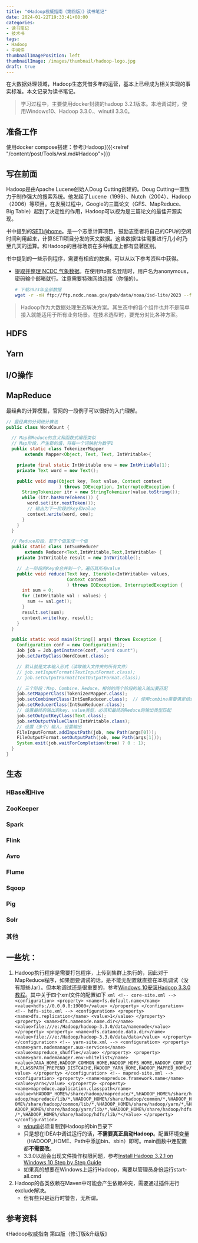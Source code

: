 ```yaml
---
title: "《Hadoop权威指南（第四版）》读书笔记"
date: 2024-01-22T19:33:41+08:00
categories:
- 读书笔记
- 技术书
tags:
- Hadoop
- 中间件
thumbnailImagePosition: left
thumbnailImage: /images/thumbnail/hadoop-logo.jpg
draft: true
---
```

在大数据处理领域，Hadoop生态凭借多年的运营，基本上已经成为相关实现的事实标准。本文记录为读书笔记。
<!--more-->

> 学习过程中，主要使用docker封装的hadoop 3.2.1版本。本地调试时，使用Windows10、Hadoop 3.3.0.、winutil 3.3.0。

## 准备工作
使用docker compose搭建：参考[Hadoop]({{<relref "/content/post/Tools/wsl.md#Hadoop">}})

## 写在前面
Hadoop是由Apache Lucene创始人Doug Cutting创建的。Doug Cutting一直致力于制作强大的搜索系统。他发起了Lucene（1999）、Nutch（2004）、Hadoop（2006）等项目。在发展过程中，Google的三篇论文（GFS、MapReduce、Big Table）起到了决定性的作用，Hadoop可以视为是三篇论文的最佳开源实现。

书中提到的[SETI@home](https://setiathome.berkeley.edu/)。是一个志愿计算项目，鼓励志愿者将自己的CPU的空闲时间利用起来，计算SETI项目分发的天文数据。这些数据往往需要进行几小时乃至几天的运算。和Hadoop的目标场景在多种维度上都有显著区别。

书中提到的一些示例程序，需要有相应的数据。可以从以下参考资料中获得。
- [提取并整理 NCDC 气象数据](https://zhuanlan.zhihu.com/p/556150264)。在使用ftp匿名登陆时，用户名为anonymous，密码输个邮箱就行。注意需要特殊网络连接（你懂的）。
    ```bash
    # 下载2023年全部数据
    wget -r -nH ftp://ftp.ncdc.noaa.gov/pub/data/noaa/isd-lite/2023 --ftp-user=anonymous --ftp-password=你的邮箱
    ```
> Hadoop作为大数据处理生态解决方案。其生态中的各个组件也并不是简单接入就能适用于所有业务场景。在技术选型时，要充分对比各种方案。

## HDFS

## Yarn

## I/O操作

## MapReduce
最经典的计算模型，官网的一段例子可以很好的入门理解。
```java
// 最经典的分词统计算法
public class WordCount {

  // Map和Reduce的含义和函数式编程类似
  // Map阶段，产生新的值，将每一个词映射为数字1
  public static class TokenizerMapper
       extends Mapper<Object, Text, Text, IntWritable>{

    private final static IntWritable one = new IntWritable(1);
    private Text word = new Text();

    public void map(Object key, Text value, Context context
                    ) throws IOException, InterruptedException {
      StringTokenizer itr = new StringTokenizer(value.toString());
      while (itr.hasMoreTokens()) {
        word.set(itr.nextToken());
        // 输出为下一阶段的key和value
        context.write(word, one);
      }
    }
  }

  // Reduce阶段，若干个值生成一个值
  public static class IntSumReducer
       extends Reducer<Text,IntWritable,Text,IntWritable> {
    private IntWritable result = new IntWritable();

    // 上一阶段的Key会合并到一个，遍历其所有value
    public void reduce(Text key, Iterable<IntWritable> values,
                       Context context
                       ) throws IOException, InterruptedException {
      int sum = 0;
      for (IntWritable val : values) {
        sum += val.get();
      }
      result.set(sum);
      context.write(key, result);
    }
  }

  public static void main(String[] args) throws Exception {
    Configuration conf = new Configuration();
    Job job = Job.getInstance(conf, "word count");
    job.setJarByClass(WordCount.class);

    // 默认就是文本输入形式（读取输入文件夹的所有文件）
    // job.setInputFormat(TextInputFormat.class);
    // job.setOutputFormat(TextOutputFormat.class);

    // 三个阶段：Map、Combine、Reduce。相邻的两个阶段的输入输出要匹配
    job.setMapperClass(TokenizerMapper.class);
    job.setCombinerClass(IntSumReducer.class);  // 使用combine需要满足结合律
    job.setReducerClass(IntSumReducer.class);
    // 设置最终的输出的key、value类型，必须和最终的Reduce的输出类型匹配
    job.setOutputKeyClass(Text.class);
    job.setOutputValueClass(IntWritable.class);
    // 设置（多个）输入，设置输出
    FileInputFormat.addInputPath(job, new Path(args[0]));
    FileOutputFormat.setOutputPath(job, new Path(args[1]));
    System.exit(job.waitForCompletion(true) ? 0 : 1);
  }
}
```




## 生态
### HBase和Hive

### ZooKeeper

### Spark

### Flink

### Avro

### Flume

### Sqoop

### Pig

### Solr

### 其他


## 一些坑：
1. Hadoop执行程序是需要打包程序，上传到集群上执行的，因此对于MapReduce程序，如果想要调试的话，是不能无配置就直接在本机调试（没有那些Jar）。但本地调试还是很重要的，参考[Windows 10安装Hadoop 3.3.0教程](https://kontext.tech/article/634/bwz7kdmrgv0)。其中关于四个xml文件的配置如下
        ```xml
        <!-- core-site.xml -->
        <configuration>
            <property>
                <name>fs.default.name</name>
                <value>hdfs://0.0.0.0:19000</value>
            </property>
        </configuration>
        <!-- hdfs-site.xml -->
        <configuration>
            <property>
                <name>dfs.replication</name>
                <value>1</value>
            </property>
            <property>
                <name>dfs.namenode.name.dir</name>
                <value>file:///e:/Hadoop/hadoop-3.3.0/data/namenode</value>
            </property>
            <property>
                <name>dfs.datanode.data.dir</name>
                <value>file:///e:/Hadoop/hadoop-3.3.0/data/data</value>
            </property>
        </configuration>
        <!-- yarn-site.xml -->
        <configuration>
            <property>
                <name>yarn.nodemanager.aux-services</name>
                <value>mapreduce_shuffle</value>
            </property>
            <property>
                <name>yarn.nodemanager.env-whitelist</name>
                <value>JAVA_HOME,HADOOP_COMMON_HOME,HADOOP_HDFS_HOME,HADOOP_CONF_DIR,CLASSPATH_PREPEND_DISTCACHE,HADOOP_YARN_HOME,HADOOP_MAPRED_HOME</value>
            </property>
        </configuration>
        <!-- mapred-site.xml -->
        <configuration>
            <property>
                <name>mapreduce.framework.name</name>
                <value>yarn</value>
            </property>
            <property> 
                <name>mapreduce.application.classpath</name>
                <value>%HADOOP_HOME%/share/hadoop/mapreduce/*,%HADOOP_HOME%/share/hadoop/mapreduce/lib/*,%HADOOP_HOME%/share/hadoop/common/*,%HADOOP_HOME%/share/hadoop/common/lib/*,%HADOOP_HOME%/share/hadoop/yarn/*,%HADOOP_HOME%/share/hadoop/yarn/lib/*,%HADOOP_HOME%/share/hadoop/hdfs/*,%HADOOP_HOME%/share/hadoop/hdfs/lib/*</value>
            </property>
        </configuration>
        ```
    - [winutil](https://github.com/cdarlint/winutils)必须复制到Hadoop的bin目录下
    - 只是想在IDEA中调试运行的话，**不需要真正启动Hadoop**。配置环境变量（HADOOP_HOME、Path中添加bin、sbin）即可。main函数中连配置都**不需要改**。
    - 3.3.0以前会出现文件操作权限问题，参考[Install Hadoop 3.2.1 on Windows 10 Step by Step Guide](https://kontext.tech/article/377/latest-hadoop-321-installation-on-windows-10-step-by-step-guide)
    - 如果真的想要在Windows上运行Hadoop，需要以管理员身份运行start-all.cmd
2. Hadoop的各类依赖在Maven中可能会产生依赖冲突，需要通过插件进行exclude解决。
    - 但有些只是运行时警告，无所谓。

## 参考资料
《Hadoop权威指南 第四版（修订版&升级版》

